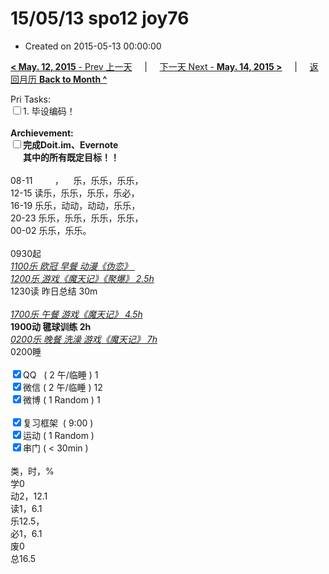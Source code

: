 # 15/05/13 spo12 joy76

- Created on 2015-05-13 00:00:00

[**< May. 12, 2015** - Prev 上一天](_archived/lifelogs/2015/05/d12.md) &nbsp; &nbsp; | &nbsp; &nbsp; [下一天 Next - **May. 14, 2015 >**](_archived/lifelogs/2015/05/d14.md) &nbsp; &nbsp; |  &nbsp; &nbsp; [返回月历 **Back to Month ^**](_archived/lifelogs/2015/05/index.md)
<br/><div>Pri Tasks:</div><div><input type="checkbox" />1. 毕设编码！</div>            <div><br/></div>            <div><b>Archievement:</b></div>            <div><b><input type="checkbox" />完成Doit.im、</b><b>Evernote</b></div>            <div><b>      其中的</b><b>所有</b><b>既定目标！！</b></div>            <div>                        <div><br/></div>08-11         ，    乐，乐乐，乐乐，<br/>12-15 读乐，乐乐，乐乐，乐必，<br/>16-19 乐乐，动动，动动，乐乐，<br/>20-23 乐乐，乐乐，乐乐，乐乐，            </div>            <div>00-02 乐乐，乐乐。<br/>                        <div><br/></div>0930起<br/><u><i>1100乐 欧冠 早餐 动漫《伪恋》 </i></u>            </div>            <div><u><i>1200乐 游戏《魔天记》《聚爆》 2.5h</i></u></div>            <div>1230读 昨日总结 30m</div>            <div><br/></div>            <div><i><u>1700乐 午餐 游戏《魔天记》 4.5h</u></i></div>            <div><b>1900动 毽球训练 2h</b></div>            <div><u><i>0200乐 晚餐 洗澡 游戏《魔天记》 7h</i></u> </div>            <div>0200睡</div>            <div><br/></div>            <div><input type="checkbox" checked="true" />QQ   ( 2 午/临睡 ) 1<br/><input type="checkbox" checked="true" />微信 ( 2 午/临睡 ) 12</div>            <div><input type="checkbox" checked="true" />微博 ( 1 Random ) 1</div>            <div><br/></div>            <div><input type="checkbox" checked="true" />复习框架  ( 9:00 ) <br/></div>            <div><input type="checkbox" checked="true" />运动 ( 1 Random ) </div>            <div><input type="checkbox" checked="true" />串门 ( < 30min ) </div>            <div>                        <div><br/></div>类，时，%<br/>学0<br/>动2，12.1<br/>读1，6.1<br/>乐12.5，<br/>必1，6.1</div><div>废0<br/>总16.5</div>
